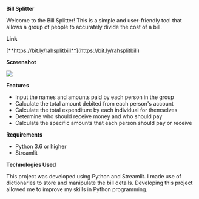 ﻿**Bill Splitter**

Welcome to the Bill Splitter! This is a simple and user-friendly tool that allows a group of people to accurately divide the cost of a bill.

**Link** 

[**https://bit.ly/rahsplitbill**](https://bit.ly/rahsplitbill)

**Screenshot**

![](Aspose.Words.54dc1e1c-2fa0-4f5f-8031-0c59103d4438.001.png)


**Features**

- Input the names and amounts paid by each person in the group
- Calculate the total amount debited from each person's account
- Calculate the total expenditure by each individual for themselves
- Determine who should receive money and who should pay
- Calculate the specific amounts that each person should pay or receive

**Requirements**

- Python 3.6 or higher
- Streamlit

**Technologies Used**

This project was developed using Python and Streamlit. I made use of dictionaries to store and manipulate the bill details. Developing this project allowed me to improve my skills in Python programming.
